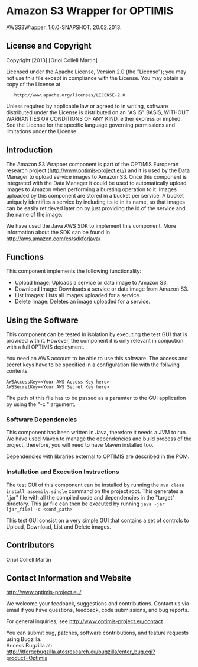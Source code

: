 # Amazon S3 Wrapper for OPTIMIS

AWSS3Wrapper.
1.0.0-SNAPSHOT.
20.02.2013.

## License and Copyright

Copyright [2013] [Oriol Collell Martin]

   Licensed under the Apache License, Version 2.0 (the "License");
   you may not use this file except in compliance with the License.
   You may obtain a copy of the License at

       http://www.apache.org/licenses/LICENSE-2.0

   Unless required by applicable law or agreed to in writing, software
   distributed under the License is distributed on an "AS IS" BASIS,
   WITHOUT WARRANTIES OR CONDITIONS OF ANY KIND, either express or implied.
   See the License for the specific language governing permissions and
   limitations under the License.

## Introduction

The Amazon S3 Wrapper component is part of the OPTIMIS Europeran research project (http://www.optimis-project.eu/) and it is used
by the Data Manager to upload service images to Amazon S3. Once this component is integrated with the Data Manager it could be
used to automatically upload images to Amazon when performing a bursting operation to it. Images uploaded by this component are stored
in a bucket per service. A bucket uniquely identifies a service by including its id in its name, so that images can be easily retirieved later
on by just providing the id of the service and the name of the image.

We have used the Java AWS SDK to implement this component. More information about the SDK can be found in http://aws.amazon.com/es/sdkforjava/

## Functions

This component implements the following functionality:
* Upload Image: Uploads a service or data image to Amazon S3.
* Download Image: Downloads a service or data image from Amazon S3.
* List Images: Lists all images uploaded for a service.
* Delete Image: Deletes an image uploaded for a service.

## Using the Software
This component can be tested in isolation by executing the test GUI that is provided with it. However, the component it is only relevant in conjuction
with a full OPTIMIS deployment.

You need an AWS account to be able to use this software. The access and secret keys have to be specified in a configuration file with the follwing contents:
```
AWSAccessKey=<Your AWS Access Key here>
AWSSecretKey=<Your AWS Secret Key here>
```

The path of this file has to be passed as a paramter to the GUI application by using the "-c <path>" argument.

### Software Dependencies

This component has been written in Java, therefore it needs a JVM to run. We have used Maven to manage the dependencies and build process of the project,
therefore, you will need to have Maven installed too.

Dependencies with libraries external to OPTIMIS are described in the POM.


### Installation and Execution Instructions

The test GUI of this component can be installed by running the `mvn clean install assembly:single` command on the project root. This generates a ".jar" file with
all the compiled code and dependencies in the "target" directory. This jar file can then be executed by running `java -jar [jar_file] -c <conf_path>`

This test GUI consist on a very simple GUI that contains a set of controls to Upload, Download, List and Delete images.


## Contributors
Oriol Collell Martin

## Contact Information and Website

http://www.optimis-project.eu/

We welcome your feedback, suggestions and contributions. Contact us
via email if you have questions, feedback, code submissions, 
and bug reports.

For general inquiries, see http://www.optimis-project.eu/contact

You can submit bug, patches, software contributions, and feature 
requests using Bugzilla.  
Access Bugzilla at: 
http://itforgebugzilla.atosresearch.eu/bugzilla/enter_bug.cgi?product=Optimis 
